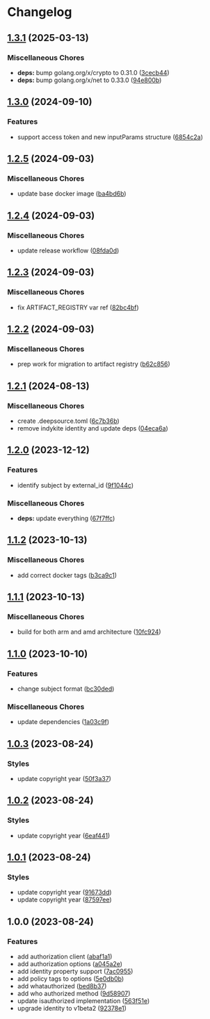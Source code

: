 # Changelog

## [1.3.1](https://github.com/indykite/opa-indykite-plugin/compare/v1.3.0...v1.3.1) (2025-03-13)


### Miscellaneous Chores

* **deps:** bump golang.org/x/crypto to 0.31.0 ([3cecb44](https://github.com/indykite/opa-indykite-plugin/commit/3cecb44c2af3f38d8dd2898246ea5169772efb94))
* **deps:** bump golang.org/x/net to 0.33.0 ([94e800b](https://github.com/indykite/opa-indykite-plugin/commit/94e800b28b04c4babf75080e2cfbe5393ec9dff9))

## [1.3.0](https://github.com/indykite/opa-indykite-plugin/compare/v1.2.5...v1.3.0) (2024-09-10)


### Features

* support access token and new inputParams structure ([6854c2a](https://github.com/indykite/opa-indykite-plugin/commit/6854c2a02ed9452f6cd8f4d5448a6ebb0721a5a5))

## [1.2.5](https://github.com/indykite/opa-indykite-plugin/compare/v1.2.4...v1.2.5) (2024-09-03)


### Miscellaneous Chores

* update base docker image ([ba4bd6b](https://github.com/indykite/opa-indykite-plugin/commit/ba4bd6b34a393bd5e7f85fb89e2b6b1d88aae320))

## [1.2.4](https://github.com/indykite/opa-indykite-plugin/compare/v1.2.3...v1.2.4) (2024-09-03)


### Miscellaneous Chores

* update release workflow ([08fda0d](https://github.com/indykite/opa-indykite-plugin/commit/08fda0d09d30de42a01f009d71ee15b86ffc0d01))

## [1.2.3](https://github.com/indykite/opa-indykite-plugin/compare/v1.2.2...v1.2.3) (2024-09-03)


### Miscellaneous Chores

* fix ARTIFACT_REGISTRY var ref ([82bc4bf](https://github.com/indykite/opa-indykite-plugin/commit/82bc4bf313acefee16e045825c16afff2abd8b41))

## [1.2.2](https://github.com/indykite/opa-indykite-plugin/compare/v1.2.1...v1.2.2) (2024-09-03)


### Miscellaneous Chores

* prep work for migration to artifact registry ([b62c856](https://github.com/indykite/opa-indykite-plugin/commit/b62c85671b1aa44e96e268ae507dc85f880ae68b))

## [1.2.1](https://github.com/indykite/opa-indykite-plugin/compare/v1.2.0...v1.2.1) (2024-08-13)


### Miscellaneous Chores

* create .deepsource.toml ([6c7b36b](https://github.com/indykite/opa-indykite-plugin/commit/6c7b36bb31147f0be0682a05650a1d80ec6011e9))
* remove indykite identity and update deps ([04eca6a](https://github.com/indykite/opa-indykite-plugin/commit/04eca6aad3081c537cb21fb745342a430305990d))

## [1.2.0](https://github.com/indykite/opa-indykite-plugin/compare/v1.1.2...v1.2.0) (2023-12-12)


### Features

* identify subject by external_id ([9f1044c](https://github.com/indykite/opa-indykite-plugin/commit/9f1044c989213fd68b26548b241e7f5b617ccfb8))


### Miscellaneous Chores

* **deps:** update everything ([67f7ffc](https://github.com/indykite/opa-indykite-plugin/commit/67f7ffcb6d84580c0a3ce1959f672d449645444f))

## [1.1.2](https://github.com/indykite/opa-indykite-plugin/compare/v1.1.1...v1.1.2) (2023-10-13)


### Miscellaneous Chores

* add correct docker tags ([b3ca9c1](https://github.com/indykite/opa-indykite-plugin/commit/b3ca9c16f01e26b0b2c64b4c45953c83d19d6940))

## [1.1.1](https://github.com/indykite/opa-indykite-plugin/compare/v1.1.0...v1.1.1) (2023-10-13)


### Miscellaneous Chores

* build for both arm and amd architecture ([10fc924](https://github.com/indykite/opa-indykite-plugin/commit/10fc924cefb98417b5a3111885d86e582812d639))

## [1.1.0](https://github.com/indykite/opa-indykite-plugin/compare/v1.0.3...v1.1.0) (2023-10-10)


### Features

* change subject format ([bc30ded](https://github.com/indykite/opa-indykite-plugin/commit/bc30dedf236f918de2396d796ae580fda2d9920f))


### Miscellaneous Chores

* update dependencies ([1a03c9f](https://github.com/indykite/opa-indykite-plugin/commit/1a03c9f26ec8c7f4b541d960dc13846ae668dee2))

## [1.0.3](https://github.com/indykite/opa-indykite-plugin/compare/v1.0.2...v1.0.3) (2023-08-24)


### Styles

* update copyright year ([50f3a37](https://github.com/indykite/opa-indykite-plugin/commit/50f3a37e62ec1335ea0390cc1aa0b1d661c3c69e))

## [1.0.2](https://github.com/indykite/opa-indykite-plugin/compare/v1.0.1...v1.0.2) (2023-08-24)


### Styles

* update copyright year ([6eaf441](https://github.com/indykite/opa-indykite-plugin/commit/6eaf4418811bd4c60821023d3586d3c4e82e846e))

## [1.0.1](https://github.com/indykite/opa-indykite-plugin/compare/v1.0.0...v1.0.1) (2023-08-24)


### Styles

* update copyright year ([91673dd](https://github.com/indykite/opa-indykite-plugin/commit/91673dd87a9694c23a8500962af1d3809b79c5d6))
* update copyright year ([87597ee](https://github.com/indykite/opa-indykite-plugin/commit/87597eece23d1909e3adb599d9fd011d8d6c56d9))

## 1.0.0 (2023-08-24)


### Features

* add authorization client ([abaf1a1](https://github.com/indykite/opa-indykite-plugin/commit/abaf1a158c9bf328ecad4eec81d016cb2a8420fb))
* add authorization options ([a045a2e](https://github.com/indykite/opa-indykite-plugin/commit/a045a2e43ba07b2f1123e5249dc36b4e44825915))
* add identity property support ([7ac0955](https://github.com/indykite/opa-indykite-plugin/commit/7ac09556d18040ff7bd3180b267b29137a446b47))
* add policy tags to options ([5e0db0b](https://github.com/indykite/opa-indykite-plugin/commit/5e0db0b303697f2f11c3b73d0af56c52b11a6365))
* add whatauthorized ([bed8b37](https://github.com/indykite/opa-indykite-plugin/commit/bed8b37ea1d49a4e8da9abbf5db4294c6e9c4253))
* add who authorized method ([9d58907](https://github.com/indykite/opa-indykite-plugin/commit/9d5890781a9ec10e208c7c2d64f0005b048c3cb1))
* update isauthorized implementation ([563f51e](https://github.com/indykite/opa-indykite-plugin/commit/563f51ed00870f6f8fa3d6470e9b108c6ac975d2))
* upgrade identity to v1beta2 ([92378e1](https://github.com/indykite/opa-indykite-plugin/commit/92378e1f120c5c34c145690bb3d6316a9219a98d))
